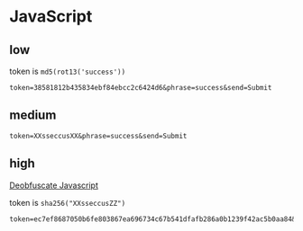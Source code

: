 # JavaScript

## low

token is `md5(rot13('success'))`

```
token=38581812b435834ebf84ebcc2c6424d6&phrase=success&send=Submit
```

## medium

```
token=XXsseccusXX&phrase=success&send=Submit
```

## high

[Deobfuscate Javascript](http://deobfuscatejavascript.com) 

token is `sha256("XXsseccusZZ")`

```
token=ec7ef8687050b6fe803867ea696734c67b541dfafb286a0b1239f42ac5b0aa84&phrase=success&send=Submit
```
